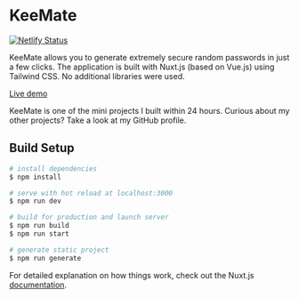 # KeeMate
[![Netlify Status](https://api.netlify.com/api/v1/badges/449e1cf4-de3e-4026-9a5d-aa10343cfea6/deploy-status)](https://app.netlify.com/sites/keemate/deploys)

KeeMate allows you to generate extremely secure random passwords in just a few clicks. The application is built with Nuxt.js (based on Vue.js) using Tailwind CSS. No additional libraries were used.

[Live demo](https://keemate.netlify.app/)

KeeMate is one of the mini projects I built within 24 hours. Curious about my other projects? Take a look at my GitHub profile.

## Build Setup

```bash
# install dependencies
$ npm install

# serve with hot reload at localhost:3000
$ npm run dev

# build for production and launch server
$ npm run build
$ npm run start

# generate static project
$ npm run generate
```

For detailed explanation on how things work, check out the Nuxt.js [documentation](https://nuxtjs.org).
